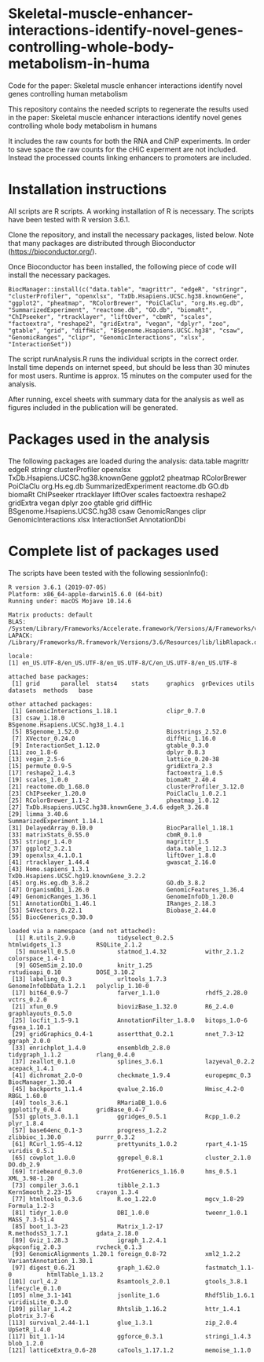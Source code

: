 # Skeletal-muscle-enhancer-interactions-identify-novel-genes-controlling-whole-body-metabolism-in-huma
Code for the paper: Skeletal muscle enhancer interactions identify novel genes controlling human metabolism

This repository contains the needed scripts to regenerate the results used in the paper: Skeletal muscle enhancer interactions identify novel genes controlling whole body metabolism in humans

It includes the raw counts for both the RNA and ChIP experiments. In order to save space the raw counts for the cHiC experment are not included. Instead the processed counts linking enhancers to promoters are included.

# Installation instructions
All scripts are R scripts. A working installation of R is necessary.
The scripts have been tested with R version 3.6.1.

Clone the repository, and install the necessary packages, listed below.
Note that many packages are distributed through Bioconductor (https://bioconductor.org/).

Once Bioconductor has been installed, the following piece of code will install the necessary packages.
```
BiocManager::install(c("data.table", "magrittr", "edgeR", "stringr", "clusterProfiler", "openxlsx", "TxDb.Hsapiens.UCSC.hg38.knownGene", "ggplot2", "pheatmap", "RColorBrewer", "PoiClaClu", "org.Hs.eg.db", "SummarizedExperiment", "reactome.db", "GO.db", "biomaRt", "ChIPseeker", "rtracklayer", "liftOver", "cbmR", "scales", "factoextra", "reshape2", "gridExtra", "vegan", "dplyr", "zoo", "gtable", "grid", "diffHic", "BSgenome.Hsapiens.UCSC.hg38", "csaw", "GenomicRanges", "clipr", "GenomicInteractions", "xlsx", "InteractionSet"))
```

The script runAnalysis.R runs the individual scripts in the correct order. Install time depends on internet speed, but should be less than 30 minutes for most users. Runtime is approx. 15 minutes on the computer used for the analysis.

After running, excel sheets with summary data for the analysis as well as figures included in the publication will be generated.

# Packages used in the analysis
The following packages are loaded during the analysis:
	data.table
	magrittr
	edgeR
	stringr
	clusterProfiler
	openxlsx
	TxDb.Hsapiens.UCSC.hg38.knownGene
	ggplot2
	pheatmap
	RColorBrewer
	PoiClaClu
	org.Hs.eg.db
	SummarizedExperiment
	reactome.db
	GO.db
	biomaRt
	ChIPseeker
	rtracklayer
	liftOver
	scales
	factoextra
	reshape2
	gridExtra
	vegan
	dplyr
	zoo
	gtable
	grid
	diffHic
	BSgenome.Hsapiens.UCSC.hg38
	csaw
	GenomicRanges
	clipr
	GenomicInteractions
	xlsx
	InteractionSet
	AnnotationDbi

# Complete list of packages used
The scripts have been tested with the following sessionInfo():
```
R version 3.6.1 (2019-07-05)
Platform: x86_64-apple-darwin15.6.0 (64-bit)
Running under: macOS Mojave 10.14.6

Matrix products: default
BLAS:   /System/Library/Frameworks/Accelerate.framework/Versions/A/Frameworks/vecLib.framework/Versions/A/libBLAS.dylib
LAPACK: /Library/Frameworks/R.framework/Versions/3.6/Resources/lib/libRlapack.dylib

locale:
[1] en_US.UTF-8/en_US.UTF-8/en_US.UTF-8/C/en_US.UTF-8/en_US.UTF-8

attached base packages:
 [1] grid      parallel  stats4    stats     graphics  grDevices utils     datasets  methods   base     

other attached packages:
 [1] GenomicInteractions_1.18.1              clipr_0.7.0                            
 [3] csaw_1.18.0                             BSgenome.Hsapiens.UCSC.hg38_1.4.1      
 [5] BSgenome_1.52.0                         Biostrings_2.52.0                      
 [7] XVector_0.24.0                          diffHic_1.16.0                         
 [9] InteractionSet_1.12.0                   gtable_0.3.0                           
[11] zoo_1.8-6                               dplyr_0.8.3                            
[13] vegan_2.5-6                             lattice_0.20-38                        
[15] permute_0.9-5                           gridExtra_2.3                          
[17] reshape2_1.4.3                          factoextra_1.0.5                       
[19] scales_1.0.0                            biomaRt_2.40.4                         
[21] reactome.db_1.68.0                      clusterProfiler_3.12.0                 
[23] ChIPseeker_1.20.0                       PoiClaClu_1.0.2.1                      
[25] RColorBrewer_1.1-2                      pheatmap_1.0.12                        
[27] TxDb.Hsapiens.UCSC.hg38.knownGene_3.4.6 edgeR_3.26.8                           
[29] limma_3.40.6                            SummarizedExperiment_1.14.1            
[31] DelayedArray_0.10.0                     BiocParallel_1.18.1                    
[33] matrixStats_0.55.0                      cbmR_0.1.0                             
[35] stringr_1.4.0                           magrittr_1.5                           
[37] ggplot2_3.2.1                           data.table_1.12.3                      
[39] openxlsx_4.1.0.1                        liftOver_1.8.0                         
[41] rtracklayer_1.44.4                      gwascat_2.16.0                         
[43] Homo.sapiens_1.3.1                      TxDb.Hsapiens.UCSC.hg19.knownGene_3.2.2
[45] org.Hs.eg.db_3.8.2                      GO.db_3.8.2                            
[47] OrganismDbi_1.26.0                      GenomicFeatures_1.36.4                 
[49] GenomicRanges_1.36.1                    GenomeInfoDb_1.20.0                    
[51] AnnotationDbi_1.46.1                    IRanges_2.18.3                         
[53] S4Vectors_0.22.1                        Biobase_2.44.0                         
[55] BiocGenerics_0.30.0                    

loaded via a namespace (and not attached):
  [1] R.utils_2.9.0            tidyselect_0.2.5         htmlwidgets_1.3          RSQLite_2.1.2           
  [5] munsell_0.5.0            statmod_1.4.32           withr_2.1.2              colorspace_1.4-1        
  [9] GOSemSim_2.10.0          knitr_1.25               rstudioapi_0.10          DOSE_3.10.2             
 [13] labeling_0.3             urltools_1.7.3           GenomeInfoDbData_1.2.1   polyclip_1.10-0         
 [17] bit64_0.9-7              farver_1.1.0             rhdf5_2.28.0             vctrs_0.2.0             
 [21] xfun_0.9                 biovizBase_1.32.0        R6_2.4.0                 graphlayouts_0.5.0      
 [25] locfit_1.5-9.1           AnnotationFilter_1.8.0   bitops_1.0-6             fgsea_1.10.1            
 [29] gridGraphics_0.4-1       assertthat_0.2.1         nnet_7.3-12              ggraph_2.0.0            
 [33] enrichplot_1.4.0         ensembldb_2.8.0          tidygraph_1.1.2          rlang_0.4.0             
 [37] zeallot_0.1.0            splines_3.6.1            lazyeval_0.2.2           acepack_1.4.1           
 [41] dichromat_2.0-0          checkmate_1.9.4          europepmc_0.3            BiocManager_1.30.4      
 [45] backports_1.1.4          qvalue_2.16.0            Hmisc_4.2-0              RBGL_1.60.0             
 [49] tools_3.6.1              RMariaDB_1.0.6           ggplotify_0.0.4          gridBase_0.4-7          
 [53] gplots_3.0.1.1           ggridges_0.5.1           Rcpp_1.0.2               plyr_1.8.4              
 [57] base64enc_0.1-3          progress_1.2.2           zlibbioc_1.30.0          purrr_0.3.2             
 [61] RCurl_1.95-4.12          prettyunits_1.0.2        rpart_4.1-15             viridis_0.5.1           
 [65] cowplot_1.0.0            ggrepel_0.8.1            cluster_2.1.0            DO.db_2.9               
 [69] triebeard_0.3.0          ProtGenerics_1.16.0      hms_0.5.1                XML_3.98-1.20           
 [73] compiler_3.6.1           tibble_2.1.3             KernSmooth_2.23-15       crayon_1.3.4            
 [77] htmltools_0.3.6          R.oo_1.22.0              mgcv_1.8-29              Formula_1.2-3           
 [81] tidyr_1.0.0              DBI_1.0.0                tweenr_1.0.1             MASS_7.3-51.4           
 [85] boot_1.3-23              Matrix_1.2-17            R.methodsS3_1.7.1        gdata_2.18.0            
 [89] Gviz_1.28.3              igraph_1.2.4.1           pkgconfig_2.0.3          rvcheck_0.1.3           
 [93] GenomicAlignments_1.20.1 foreign_0.8-72           xml2_1.2.2               VariantAnnotation_1.30.1
 [97] digest_0.6.21            graph_1.62.0             fastmatch_1.1-0          htmlTable_1.13.2        
[101] curl_4.2                 Rsamtools_2.0.1          gtools_3.8.1             lifecycle_0.1.0         
[105] nlme_3.1-141             jsonlite_1.6             Rhdf5lib_1.6.1           viridisLite_0.3.0       
[109] pillar_1.4.2             Rhtslib_1.16.2           httr_1.4.1               plotrix_3.7-6           
[113] survival_2.44-1.1        glue_1.3.1               zip_2.0.4                UpSetR_1.4.0            
[117] bit_1.1-14               ggforce_0.3.1            stringi_1.4.3            blob_1.2.0              
[121] latticeExtra_0.6-28      caTools_1.17.1.2         memoise_1.1.0       
```
